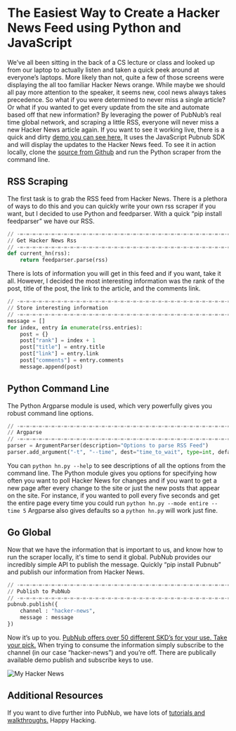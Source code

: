 # The Easiest Way to Create a Hacker News Feed using Python and JavaScript


We’ve all been sitting in the back of a CS lecture or class and looked up from our laptop to actually listen and taken a quick peek around at everyone’s laptops. More likely than not, quite a few of those screens were displaying the all too familiar Hacker News orange. While maybe we should all pay more attention to the speaker, it seems new, cool news always takes precedence. So what if you were determined to never miss a single article? Or what if you wanted to get every update from the site and automate based off that new information? By leveraging the power of PubNub’s real time global network, and scraping a little RSS, everyone will never miss a new Hacker News article again. If you want to see it working live, there is a quick and dirty [demo you can see here.][2] It uses the JavaScript Pubnub SDK and will display the updates to the Hacker News feed. To see it in action locally, clone the [source from Github][3] and run the Python scraper from the command line.

## RSS Scraping

The first task is to grab the RSS feed from Hacker News. There is a plethora of ways to do this and you can quickly write your own rss scraper if you want, but I decided to use Python and feedparser. With a quick “pip install feedparser” we have our RSS. 

```python
// -=-=-=-=-=-=-=-=-=-=-=-=-=-=-=-=-=-=-=-=-=-=-=-=-=-=-=-=-=-=-=-=-=-=-=-
// Get Hacker News Rss
// -=-=-=-=-=-=-=-=-=-=-=-=-=-=-=-=-=-=-=-=-=-=-=-=-=-=-=-=-=-=-=-=-=-=-=-
def current_hn(rss):
    return feedparser.parse(rss)
```

There is lots of information you will get in this feed and if you want, take it all. However, I decided the most interesting information was the rank of the post, title of the post, the link to the article, and the comments link. 

```python
// -=-=-=-=-=-=-=-=-=-=-=-=-=-=-=-=-=-=-=-=-=-=-=-=-=-=-=-=-=-=-=-=-=-=-=-
// Store interesting information
// -=-=-=-=-=-=-=-=-=-=-=-=-=-=-=-=-=-=-=-=-=-=-=-=-=-=-=-=-=-=-=-=-=-=-=-
message = []
for index, entry in enumerate(rss.entries):
    post = {}
    post["rank"] = index + 1
    post["title"] = entry.title
    post["link"] = entry.link 
    post["comments"] = entry.comments
    message.append(post)
```

## Python Command Line

The Python Argparse module is used, which very powerfully gives you robust command line options. 

```python
// -=-=-=-=-=-=-=-=-=-=-=-=-=-=-=-=-=-=-=-=-=-=-=-=-=-=-=-=-=-=-=-=-=-=-=-
// Argparse
// -=-=-=-=-=-=-=-=-=-=-=-=-=-=-=-=-=-=-=-=-=-=-=-=-=-=-=-=-=-=-=-=-=-=-=-
parser = ArgumentParser(description="Options to parse RSS Feed")
parser.add_argument("-t", "--time", dest="time_to_wait", type=int, default=10)
```

You can `python hn.py --help` to see descriptions of all the options from the command line. The Python module gives you options for specifying how often you want to poll Hacker News for changes and if you want to get a new page after every change to the site or just the new posts that appear on the site. For instance, if you wanted to poll every five seconds and get the entire page every time you could run `python hn.py --mode entire --time 5` Argparse also gives defaults so a `python hn.py` will work just fine.


## Go Global

Now that we have the information that is important to us, and know how to run the scraper locally, it's time to send it global. PubNub provides our incredibly simple API to publish the message. Quickly “pip install Pubnub” and publish our information from Hacker News.  

```python
// -=-=-=-=-=-=-=-=-=-=-=-=-=-=-=-=-=-=-=-=-=-=-=-=-=-=-=-=-=-=-=-=-=-=-=-
// Publish to PubNub
// -=-=-=-=-=-=-=-=-=-=-=-=-=-=-=-=-=-=-=-=-=-=-=-=-=-=-=-=-=-=-=-=-=-=-=-
pubnub.publish({
    channel : "hacker-news",
    message : message
})
```

Now it’s up to you. [PubNub offers over 50 different SKD’s for your use. Take your pick.][1] When trying to consume the information simply subscribe to the channel (in our case “hacker-news”) and you’re off. There are publically available demo publish and subscribe keys to use. 


![My Hacker News][4]


## Additional Resources

If you want to dive further into PubNub, we have lots of [tutorials and walkthroughs.][5] Happy Hacking. 


  [1]: http://www.pubnub.com/developers/
  [2]: http://pubnub.github.io/easy-hacker-news-stream/
  [3]: https://github.com/pubnub/easy-hacker-news-stream/
  [4]: http://i.imgur.com/8rvUgcb.png
  [5]: http://www.pubnub.com/demos/
